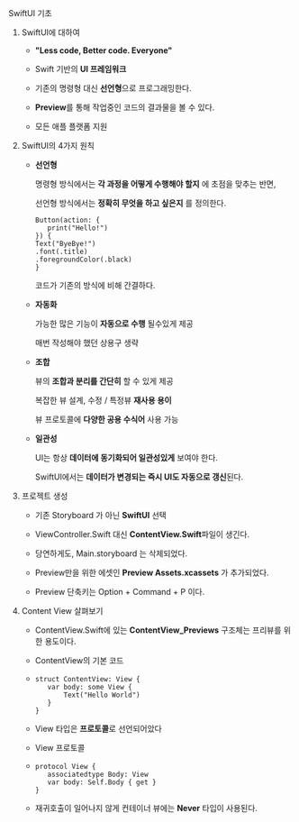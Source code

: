 SwiftUI 기초

1. SwiftUI에 대하여

   - **"Less code, Better code. Everyone"**

     

   - Swift 기반의 **UI 프레임워크**

     

   - 기존의 명령형 대신 **선언형**으로 프로그래밍한다.

     

   - **Preview**를 통해 작업중인 코드의 결과물을 볼 수 있다.

     

   - 모든 애플 플랫폼 지원

     

2. SwiftUI의 4가지 원칙

   - **선언형**

     명령형 방식에서는 **각 과정을 어떻게 수행해야 할지** 에 초점을 맞추는 반면, 

     선언형 방식에서는 **정확히 무엇을 하고 싶은지** 를 정의한다.

     ```SwiftUI
     Button(action: {
     	print("Hello!")
     }) {
     Text("ByeBye!")
     .font(.title)
     .foregroundColor(.black)
     }
     ```

     코드가 기존의 방식에 비해 간결하다.

     

   - **자동화**

     가능한 많은 기능이 **자동으로 수행** 될수있게 제공

     매번 작성해야 했던 상용구 생략

     

   - **조합**

     뷰의 **조합과 분리를 간단히** 할 수 있게 제공

     복잡한 뷰 설계, 수정 / 특정뷰 **재사용 용이**

     뷰 프로토콜에 **다양한 공용 수식어** 사용 가능

     

   - **일관성**

     UI는 항상 **데이터에 동기화되어 일관성있게** 보여야 한다.

     SwiftUI에서는 **데이터가 변경되는 즉시 UI도 자동으로 갱신**된다.

     

   

3. 프로젝트 생성

   - 기존 Storyboard 가 아닌 **SwiftUI** 선택

     

   - ViewController.Swift 대신 **ContentView.Swift**파일이 생긴다.

     

   - 당연하게도, Main.storyboard 는 삭제되었다.

     

   - Preview만을 위한 에셋인 **Preview Assets.xcassets** 가 추가되었다.

     

   - Preview 단축키는 Option + Command + P 이다.

     

   

4. Content View 살펴보기

   - ContentView.Swift에 있는 **ContentView_Previews** 구조체는 프리뷰를 위한 용도이다.

     

   - ContentView의 기본 코드

   - ```SwiftUI
     struct ContentView: View {
     	var body: some View {
     		Text("Hello World")
     	}
     }
     ```

     

   - View 타입은 **프로토콜**로 선언되어았다

   - View 프로토콜

   - ````SwiftUI
     protocol View {
     	associatedtype Body: View
     	var body: Self.Body { get }
     }
     ````

   - 재귀호출이 일어나지 않게 컨테이너 뷰에는 **Never** 타입이 사용된다.

